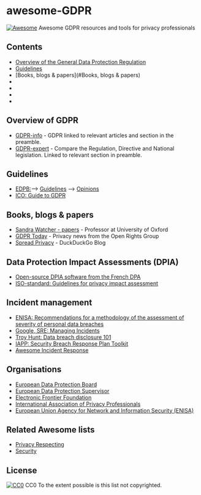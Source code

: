 # awesome-GDPR
[![Awesome](https://awesome.re/badge-flat.svg)](https://awesome.re)
Awesome GDPR resources and tools for privacy professionals

## Contents
  * [Overview of the General Data Protection Regulation](#Overview-of-GDPR)
  * [Guidelines](#Guidelines)
  * [Books, blogs & papers](#Books, blogs & papers)
  * []()
  * []()
  * []()
  * []()

## Overview of GDPR
  * [GDPR-info](https://gdpr-info.eu/) - GDPR linked to relevant articles and section in the preamble.
  * [GDPR-expert](https://www.gdpr-expert.com/home.html?mid=5) - Compare the Regulation, Directive and National legislation. Linked to relevant section in preamble.
  
## Guidelines
  * [EDPB:](https://edpb.europa.eu/)--> [Guidelines](https://edpb.europa.eu/our-work-tools/general-guidance/gdpr-guidelines-recommendations-best-practices_en) --> [Opinions](https://edpb.europa.eu/our-work-tools/consistency-findings/opinions_en)
  * [ICO: Guide to GDPR](https://ico.org.uk/for-organisations/guide-to-data-protection/guide-to-the-general-data-protection-regulation-gdpr/)
  
## Books, blogs & papers
  * [Sandra Watcher - papers](https://scholar.google.com/citations?user=ZXBJVqYAAAAJ&hl=en) - Professor at University of Oxford
  * [GDPR Today](https://www.gdprtoday.org/) - Privacy news from the Open Rights Group
  * [Spread Privacy](https://spreadprivacy.com/) - DuckDuckGo Blog
  
## Data Protection Impact Assessments (DPIA)
  * [Open-source DPIA software from the French DPA](https://www.cnil.fr/en/open-source-pia-software-helps-carry-out-data-protection-impact-assesment)
  * [ISO-standard: Guidelines for privacy impact assessment](https://www.iso.org/standard/62289.html)
  
## Incident management
  * [ENISA: Recommendations for a methodology of the assessment of severity of personal data breaches](https://www.enisa.europa.eu/publications/dbn-severity)
  * [Google, SRE: Managing Incidents](https://landing.google.com/sre/sre-book/chapters/managing-incidents/)
  * [Troy Hunt: Data breach disclosure 101](https://www.troyhunt.com/data-breach-disclosure-101-how-to-succeed-after-youve-failed/)
  * [IAPP: Security Breach Response Plan Toolkit](https://iapp.org/resources/article/security-breach-response-plan-toolkit/)
  * [Awesome Incident Response](https://github.com/meirwah/awesome-incident-response)
  
## Organisations
  * [European Data Protection Board](https://edpb.europa.eu/)
  * [European Data Protection Supervisor](https://edps.europa.eu/)
  * [Electronic Frontier Foundation](https://www.eff.org/)
  * [International Association of Privacy Professionals](https://iapp.org/)
  * [European Union Agency for Network and Information Security (ENISA)](https://www.enisa.europa.eu/topics/data-protection)
  
## Related Awesome lists
  * [Privacy Respecting](https://github.com/nikitavoloboev/privacy-respecting)
  * [Security](https://github.com/sindresorhus/awesome#security)

## License
[![CC0](http://mirrors.creativecommons.org/presskit/buttons/88x31/svg/cc-zero.svg)](https://creativecommons.org/publicdomain/zero/1.0/)
CC0
To the extent possible is this list not copyrighted.
